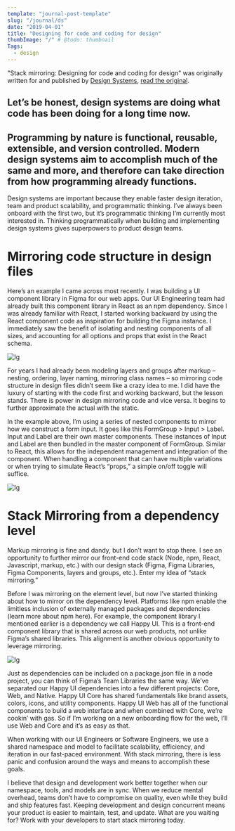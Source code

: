 ```yaml
---
template: "journal-post-template"
slug: "/journal/ds"
date: "2019-04-01"
title: "Designing for code and coding for design"
thumbImage: "/" # @todo: thumbnail
Tags:
  - design
---
```


"Stack mirroring: Designing for code and coding for design" was originally written for and published by [Design Systems](https://www.designsystems.com/), [read the original](https://www.designsystems.com/stack-mirroring-designing-for-code-and-coding-for-design/).

## Let’s be honest, design systems are doing what code has been doing for a long time now.

## Programming by nature is functional, reusable, extensible, and version controlled. Modern design systems aim to accomplish much of the same and more, and therefore can take direction from how programming already functions.

Design systems are important because they enable faster design iteration, team and product scalability, and programmatic thinking. I’ve always been onboard with the first two, but it’s programmatic thinking I’m currently most interested in. Thinking programmatically when building and implementing design systems gives superpowers to product design teams.

# Mirroring code structure in design files

Here’s an example I came across most recently. I was building a UI component library in Figma for our web apps. Our UI Engineering team had already built this component library in React as an npm dependency. Since I was already familiar with React, I started working backward by using the React component code as inspiration for building the Figma instance. I immediately saw the benefit of isolating and nesting components of all sizes, and accounting for all options and props that exist in the React schema.

![lg](/images/journal/JC_2.png)

For years I had already been modeling layers and groups after markup – nesting, ordering, layer naming, mirroring class names – so mirroring code structure in design files didn’t seem like a crazy idea to me. I did have the luxury of starting with the code first and working backward, but the lesson stands. There is power in design mirroring code and vice versa. It begins to further approximate the actual with the static.

In the example above, I’m using a series of nested components to mirror how we construct a form input. It goes like this FormGroup > Input > Label. Input and Label are their own master components. These instances of Input and Label are then bundled in the master component of FormGroup. Similar to React, this allows for the independent management and integration of the component. When handling a component that can have multiple variations or when trying to simulate React’s “props,” a simple on/off toggle will suffice.

![lg](/images/journal/JC_1.png)

# Stack Mirroring from a dependency level

Markup mirroring is fine and dandy, but I don’t want to stop there. I see an opportunity to further mirror our front-end code stack (Node, npm, React, Javascript, markup, etc.) with our design stack (Figma, Figma Libraries, Figma Components, layers and groups, etc.). Enter my idea of “stack mirroring.”

Before I was mirroring on the element level, but now I’ve started thinking about how to mirror on the dependency level. Platforms like npm enable the limitless inclusion of externally managed packages and dependencies (learn more about npm here). For example, the component library I mentioned earlier is a dependency we call Happy UI. This is a front-end component library that is shared across our web products, not unlike Figma’s shared libraries. This alignment is another obvious opportunity to leverage mirroring.

![lg](/images/journal/JC_3.png)

Just as dependencies can be included on a package.json file in a node project, you can think of Figma’s Team Libraries the same way. We’ve separated our Happy UI dependencies into a few different projects: Core, Web, and Native. Happy UI Core has shared fundamentals like brand assets, colors, icons, and utility components. Happy UI Web has all of the functional components to build a web interface and when combined with Core, we’re cookin’ with gas. So if I’m working on a new onboarding flow for the web, I’ll use Web and Core and it’s as easy as that.

When working with our UI Engineers or Software Engineers, we use a shared namespace and model to facilitate scalability, efficiency, and iteration in our fast-paced environment. With stack mirroring, there is less panic and confusion around the ways and means to accomplish these goals.

I believe that design and development work better together when our namespace, tools, and models are in sync. When we reduce mental overhead, teams don’t have to compromise on quality, even while they build and ship features fast. Keeping development and design concurrent means your product is easier to maintain, test, and update. What are you waiting for? Work with your developers to start stack mirroring today.
